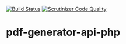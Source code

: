 [![Build Status](https://travis-ci.org/bruno-farias/pdf-generator-api-php.png?branch=master)](https://travis-ci.org/bruno-farias/pdf-generator-api-php)
[![Scrutinizer Code Quality](https://scrutinizer-ci.com/g/bruno-farias/pdf-generator-api-php/badges/quality-score.png?b=master)](https://scrutinizer-ci.com/g/bruno-farias/pdf-generator-api-php/?branch=master)


# pdf-generator-api-php
